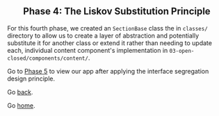 <h2 align="center">
  Phase 4: The Liskov Substitution Principle
</h2>

For this fourth phase, we created an `SectionBase` class the in `classes/` directory to allow us to create a layer of abstraction and potentially substitute it for another class or extend it rather than needing to update each, individual content component's implementation in `03-open-closed/components/content/`.

Go to [Phase 5](../05-interface-segregation/) to view our app after applying the interface segregation design principle.

Go [back](../03-open-closed).

Go [home](https://github.com/pjnalls/ng-solid-design/).
